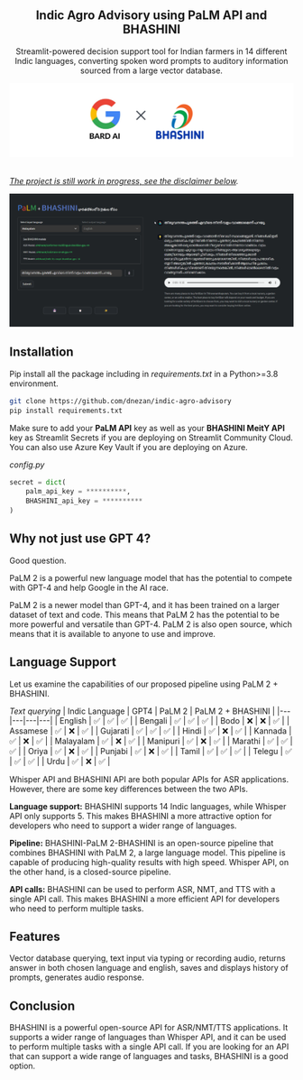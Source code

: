 <br />
<div align="center">

  <h2 align="center">Indic Agro Advisory using PaLM API and BHASHINI</h2>

  <p align="center">
    Streamlit-powered decision support tool for Indian farmers in 14 different Indic languages, converting spoken word prompts to auditory information sourced from a large vector database.
  </p>
    <a href="https://github.com/dnezan/streamlit-hyperspectral-agri">
    <img src="./img/banner.png" alt="Logo">
</div>
</br>

*The project is still work in progress, see the [disclaimer below](#status).*

![screen](./img/screenshot.png)

## Installation

Pip install all the package including in *requirements.txt* in a Python>=3.8 environment.
```sh
git clone https://github.com/dnezan/indic-agro-advisory
pip install requirements.txt
```
Make sure to add your **PaLM API** key as well as your **BHASHINI MeitY API** key as Streamlit Secrets if you are deploying on Streamlit Community Cloud. You can also use Azure Key Vault if you are deploying on Azure.

_config.py_
```python
secret = dict(
    palm_api_key = **********,
    BHASHINI_api_key = **********
)
```

## Why not just use GPT 4?

Good question.

PaLM 2 is a powerful new language model that has the potential to compete with GPT-4 and help Google in the AI race.

PaLM 2 is a newer model than GPT-4, and it has been trained on a larger dataset of text and code. This means that PaLM 2 has the potential to be more powerful and versatile than GPT-4.
PaLM 2 is also open source, which means that it is available to anyone to use and improve. 

## Language Support

Let us examine the capabilities of our proposed pipeline using PaLM 2 + BHASHINI.

_Text querying_
| Indic Language | GPT4 | PaLM 2  | PaLM 2 + BHASHINI |
|---|---|---|---|
| English | ✅ | ✅ | ✅ |
| Bengali | ✅ | ✅ | ✅ |
| Bodo | ❌ | ❌ | ✅ |
| Assamese | ✅ | ❌ | ✅ |
| Gujarati | ✅ | ✅ | ✅ |
| Hindi | ✅ | ❌ | ✅ |
| Kannada | ✅ | ❌ | ✅ |
| Malayalam | ✅ | ❌ | ✅ |
| Manipuri | ✅ | ❌ | ✅ |
| Marathi | ✅ | ✅ | ✅ |
| Oriya | ✅ | ❌ | ✅ |
| Punjabi | ✅ | ❌ | ✅ |
| Tamil | ✅ | ✅ | ✅ |
| Telegu | ✅ | ✅ | ✅ |
| Urdu | ✅ | ❌ | ✅ |

Whisper API and BHASHINI API are both popular APIs for ASR applications. However, there are some key differences between the two APIs.

**Language support:** BHASHINI supports 14 Indic languages, while Whisper API only supports 5. This makes BHASHINI a more attractive option for developers who need to support a wider range of languages.

**Pipeline:** BHASHINI-PaLM 2-BHASHINI is an open-source pipeline that combines BHASHINI with PaLM 2, a large language model. This pipeline is capable of producing high-quality results with high speed. Whisper API, on the other hand, is a closed-source pipeline.

**API calls:** BHASHINI can be used to perform ASR, NMT, and TTS with a single API call. This makes BHASHINI a more efficient API for developers who need to perform multiple tasks. 

## Features
Vector database querying, text input via typing or recording audio, returns answer in both chosen language and english, saves and displays history of prompts, generates audio response.

## Conclusion

BHASHINI is a powerful open-source API for ASR/NMT/TTS applications. It supports a wider range of languages than Whisper API, and it can be used to perform multiple tasks with a single API call. If you are looking for an API that can support a wide range of languages and tasks, BHASHINI is a good option.